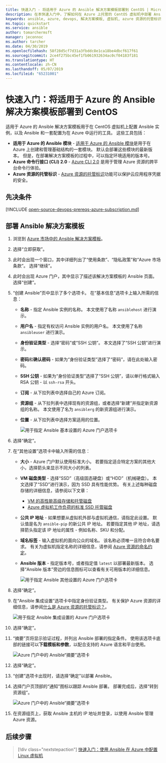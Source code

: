 ```yaml
---
title: 快速入门 - 将适用于 Azure 的 Ansible 解决方案模板部署到 CentOS | Microsoft Docs
description: 在本快速入门中，了解如何在 Azure 上托管的 CentOS 虚拟机中部署 Ansible 解决方案模板，以及配置为在 Azure 中运行的工具。
keywords: ansible, azure, devops, 解决方案模板, 虚拟机, azure 资源的托管标识, centos, red hat
ms.topic: quickstart
ms.service: ansible
author: tomarchermsft
manager: jeconnoc
ms.author: tarcher
ms.date: 04/30/2019
ms.openlocfilehash: 58f28d5cf7d31a3fbddc8e1ca18be4dbcf617f61
ms.sourcegitcommit: 2ce4f275bc45ef1fb061932634ac0cf04183f181
ms.translationtype: HT
ms.contentlocale: zh-CN
ms.lasthandoff: 05/07/2019
ms.locfileid: "65231001"
---
```

# <a name="quickstart-deploy-the-ansible-solution-template-for-azure-to-centos"></a>快速入门：将适用于 Azure 的 Ansible 解决方案模板部署到 CentOS

适用于 Azure 的 Ansible 解决方案模板用于在 CentOS 虚拟机上配置 Ansible 实例，以及 Ansible 和一套配置为在 Azure 中运行的工具。 这些工具包括：

- **适用于 Azure 的 Ansible 模块** - [适用于 Azure 的 Ansible 模块](./ansible-matrix.md)是用于在 Azure 上创建和管理基础结构的一套模块。 默认会部署这些模块的最新版本。 但是，在部署解决方案模板的过程中，可以指定环境适用的版本号。
- **Azure 命令行接口 (CLI) 2.0** - [Azure CLI 2.0](/cli/azure/?view=azure-cli-latest) 是用于管理 Azure 资源的跨平台命令行体验。 
- **Azure 资源的托管标识** - [Azure 资源的托管标识](/azure/active-directory/managed-identities-azure-resources/overview)功能可以保护云应用程序凭据的安全。

## <a name="prerequisites"></a>先决条件

[!INCLUDE [open-source-devops-prereqs-azure-subscription.md](../../includes/open-source-devops-prereqs-azure-subscription.md)]

## <a name="deploy-the-ansible-solution-template"></a>部署 Ansible 解决方案模板

1. 浏览到 [Azure 市场中的 Ansible 解决方案模板](https://azuremarketplace.microsoft.com/en-%20%20us/marketplace/apps/azure-oss.ansible?tab=Overview)。

1. 选择“立即获取”。

1. 此时会出现一个窗口，其中详细列出了“使用条款”、“隐私政策”和“Azure 市场条款”。 选择“继续”。

1. 此时会出现 Azure 门户，其中显示了描述该解决方案模板的 Ansible 页面。 选择“创建”。

1. “创建 Ansible”页中显示了多个选项卡。 在“基本信息”选项卡上输入所需的信息：

   - **名称** - 指定 Ansible 实例的名称。 本文使用了名称 `ansiblehost` 进行演示。
   - **用户名** - 指定有权访问 Ansible 实例的用户名。 本文使用了名称 `ansibleuser` 进行演示。
   - **身份验证类型** - 选择“密码”或“SSH 公钥”。 本文选择了“SSH 公钥”进行演示。
   - **密码**和**确认密码** - 如果为“身份验证类型”选择了“密码”，请在此处输入密码。
   - **SSH 公钥** - 如果为“身份验证类型”选择了“SSH 公钥”，请以单行格式输入 RSA 公钥 - 以 `ssh-rsa` 开头。
   - **订阅** - 从下拉列表中选择自己的 Azure 订阅。
   - **资源组** - 从下拉列表中选择现有的资源组，或者选择“新建”并指定新资源组的名称。 本文使用了名为 `ansiblerg` 的新资源组进行演示。
   - **位置** - 从下拉列表中选择方案适用的位置。

     ![用于指定 Ansible 基本设置的 Azure 门户选项卡](./media/ansible-quick-deploy-solution-template/portal-ansible-setup-tab-1.png)

1. 选择“确定”。

1. 在“其他设置”选项卡中输入所需的信息：

   - **大小** - Azure 门户默认使用标准大小。 若要指定适合特定方案的其他大小，选择箭头来显示不同大小的列表。
   - **VM 磁盘类型** - 选择“SSD”（高级固态硬盘）或“HDD”（机械硬盘）。 本文选择了“SSD”进行演示，因为 SSD 具有性能优势。 有关上述每种磁盘存储的详细信息，请参阅以下文章：
       - [VM 的高性能高级存储和托管磁盘](/azure/virtual-machines/windows/premium-storage)
       - [Azure 虚拟机工作负荷的标准 SSD 托管磁盘](/azure/virtual-machines/windows/disks-standard-ssd)
   - **公共 IP 地址** - 如果想要从虚拟机外部与虚拟机通信，请指定此设置。 默认值是名为 `ansible-pip` 的新公共 IP 地址。 若要指定其他 IP 地址，请选择箭头指定该 IP 地址的属性 - 例如名称、SKU 和分配。 
   - **域名标签** - 输入虚拟机的面向公众的域名。 该名称必须唯一且符合命名要求。 有关为虚拟机指定名称的详细信息，请参阅 [Azure 资源的命名约定](/azure/architecture/best-practices/naming-conventions)。
   - **Ansible 版本** - 指定版本号，或者指定值 `latest` 以部署最新版本。 选择“Ansible 版本”旁边的信息图标可以查看有关可用版本的详细信息。

     ![用于指定 Ansible 其他设置的 Azure 门户选项卡](./media/ansible-quick-deploy-solution-template/portal-ansible-setup-tab-2.png)

1. 选择“确定”。

1. 在“Ansible 集成设置”选项卡中指定身份验证类型。 有关保护 Azure 资源的详细信息，请参阅[什么是 Azure 资源的托管标识？](/azure/active-directory/managed-identities-azure-resources/overview)。

    ![用于指定 Ansible 集成设置的 Azure 门户选项卡](./media/ansible-quick-deploy-solution-template/portal-ansible-setup-tab-3.png)

1. 选择“确定”。

1. “摘要”页将显示验证过程，并列出 Ansible 部署的指定条件。 使用该选项卡底部的链接可以**下载模板和参数**，以配合支持的 Azure 语言和平台使用。 

     ![Azure 门户中的 Ansible“摘要”选项卡](./media/ansible-quick-deploy-solution-template/portal-ansible-setup-tab-4.png)

1. 选择“确定”。

1. “创建”选项卡出现时，请选择“确定”以部署 Ansible。

1. 选择门户页顶部的“通知”图标以跟踪 Ansible 部署。 部署完成后，选择“转到资源组”。 

     ![Azure 门户中的 Ansible“摘要”选项卡](./media/ansible-quick-deploy-solution-template/portal-ansible-setup-complete.png)

1. 在资源组页上，获取 Ansible 主机的 IP 地址并登录，以使用 Ansible 管理 Azure 资源。

## <a name="next-steps"></a>后续步骤

> [!div class="nextstepaction"] 
> [快速入门：使用 Ansible 在 Azure 中配置 Linux 虚拟机](/azure/virtual-machines/linux/ansible-create-vm)
